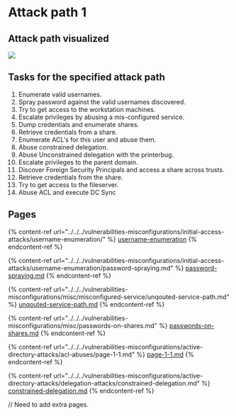 # Attack path 1

## Attack path visualized

![](../../../.gitbook/assets/attack\_path1.drawio.png)

## Tasks for the specified attack path

1. Enumerate valid usernames.
2. Spray password against the valid usernames discovered.
3. Try to get access to the workstation machines.
4. Escalate privileges by abusing a mis-configured service.
5. Dump credentials and enumerate shares.
6. Retrieve credentials from a share.
7. Enumerate ACL's for this user and abuse them.
8. Abuse constrained delegation.
9. Abuse Unconstrained delegation with the printerbug.
10. Escalate privileges to the parent domain.
11. Discover Foreign Security Principals and access a share across trusts.
12. Retrieve credentials from the share.
13. Try to get access to the fileserver.
14. Abuse ACL and execute DC Sync

## Pages

{% content-ref url="../../../vulnerabilities-misconfigurations/initial-access-attacks/username-enumeration/" %}
[username-enumeration](../../../vulnerabilities-misconfigurations/initial-access-attacks/username-enumeration/)
{% endcontent-ref %}

{% content-ref url="../../../vulnerabilities-misconfigurations/initial-access-attacks/username-enumeration/password-spraying.md" %}
[password-spraying.md](../../../vulnerabilities-misconfigurations/initial-access-attacks/username-enumeration/password-spraying.md)
{% endcontent-ref %}

{% content-ref url="../../../vulnerabilities-misconfigurations/misc/misconfigured-service/unqouted-service-path.md" %}
[unqouted-service-path.md](../../../vulnerabilities-misconfigurations/misc/misconfigured-service/unqouted-service-path.md)
{% endcontent-ref %}

{% content-ref url="../../../vulnerabilities-misconfigurations/misc/passwords-on-shares.md" %}
[passwords-on-shares.md](../../../vulnerabilities-misconfigurations/misc/passwords-on-shares.md)
{% endcontent-ref %}

{% content-ref url="../../../vulnerabilities-misconfigurations/active-directory-attacks/acl-abuses/page-1-1.md" %}
[page-1-1.md](../../../vulnerabilities-misconfigurations/active-directory-attacks/acl-abuses/page-1-1.md)
{% endcontent-ref %}

{% content-ref url="../../../vulnerabilities-misconfigurations/active-directory-attacks/delegation-attacks/constrained-delegation.md" %}
[constrained-delegation.md](../../../vulnerabilities-misconfigurations/active-directory-attacks/delegation-attacks/constrained-delegation.md)
{% endcontent-ref %}

// Need to add extra pages.

